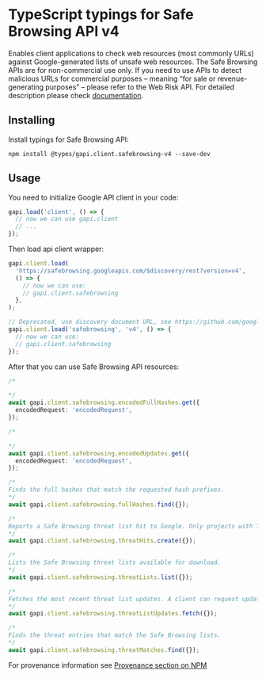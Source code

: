 # TypeScript typings for Safe Browsing API v4

Enables client applications to check web resources (most commonly URLs) against Google-generated lists of unsafe web resources. The Safe Browsing APIs are for non-commercial use only. If you need to use APIs to detect malicious URLs for commercial purposes – meaning “for sale or revenue-generating purposes” – please refer to the Web Risk API.
For detailed description please check [documentation](https://developers.google.com/safe-browsing/).

## Installing

Install typings for Safe Browsing API:

```
npm install @types/gapi.client.safebrowsing-v4 --save-dev
```

## Usage

You need to initialize Google API client in your code:

```typescript
gapi.load('client', () => {
  // now we can use gapi.client
  // ...
});
```

Then load api client wrapper:

```typescript
gapi.client.load(
  'https://safebrowsing.googleapis.com/$discovery/rest?version=v4',
  () => {
    // now we can use:
    // gapi.client.safebrowsing
  },
);
```

```typescript
// Deprecated, use discovery document URL, see https://github.com/google/google-api-javascript-client/blob/master/docs/reference.md#----gapiclientloadname----version----callback--
gapi.client.load('safebrowsing', 'v4', () => {
  // now we can use:
  // gapi.client.safebrowsing
});
```

After that you can use Safe Browsing API resources: <!-- TODO: make this work for multiple namespaces -->

```typescript
/*

*/
await gapi.client.safebrowsing.encodedFullHashes.get({
  encodedRequest: 'encodedRequest',
});

/*

*/
await gapi.client.safebrowsing.encodedUpdates.get({
  encodedRequest: 'encodedRequest',
});

/*
Finds the full hashes that match the requested hash prefixes.
*/
await gapi.client.safebrowsing.fullHashes.find({});

/*
Reports a Safe Browsing threat list hit to Google. Only projects with TRUSTED_REPORTER visibility can use this method.
*/
await gapi.client.safebrowsing.threatHits.create({});

/*
Lists the Safe Browsing threat lists available for download.
*/
await gapi.client.safebrowsing.threatLists.list({});

/*
Fetches the most recent threat list updates. A client can request updates for multiple lists at once.
*/
await gapi.client.safebrowsing.threatListUpdates.fetch({});

/*
Finds the threat entries that match the Safe Browsing lists.
*/
await gapi.client.safebrowsing.threatMatches.find({});
```

For provenance information see [Provenance section on NPM](https://www.npmjs.com/package/@maxim_mazurok/gapi.client.safebrowsing-v4#Provenance:~:text=none-,Provenance,-Built%20and%20signed)
